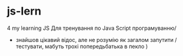 # js-lern

4 my learning JS Для тренування по Java Script програмуванню/

- знайшов цікавий відос, але не розумію як загалом запутити / тестувати, мабуть трохі попередьбатька
  в пекло )
